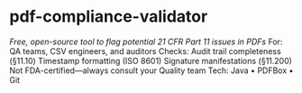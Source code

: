# pdf-compliance-validator
 *Free, open-source tool to flag potential 21 CFR Part 11 issues in PDFs*  For: QA teams, CSV engineers, and auditors Checks:  Audit trail completeness (§11.10)  Timestamp formatting (ISO 8601)  Signature manifestations (§11.200)  Not FDA-certified—always consult your Quality team  Tech: Java • PDFBox • Git
